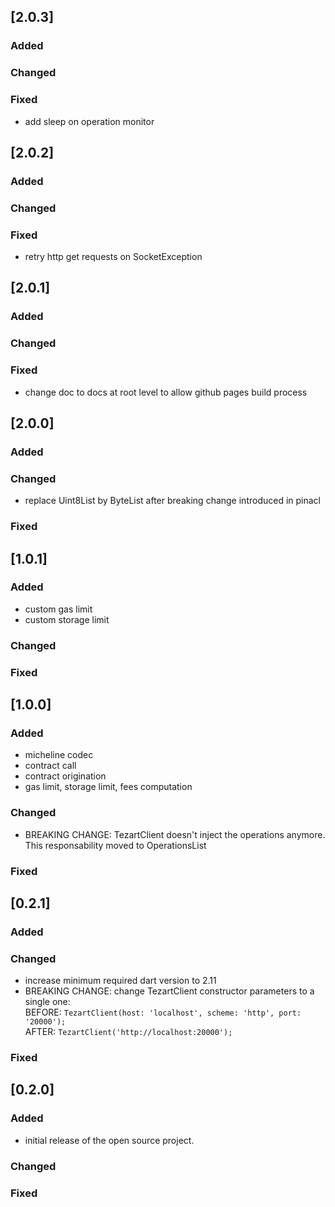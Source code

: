 ## [2.0.3]

### Added

### Changed

### Fixed
- add sleep on operation monitor

## [2.0.2]

### Added

### Changed

### Fixed
- retry http get requests on SocketException

## [2.0.1]

### Added

### Changed

### Fixed
- change doc to docs at root level to allow github pages build process

## [2.0.0]

### Added

### Changed
- replace Uint8List by ByteList after breaking change introduced in pinacl

### Fixed

## [1.0.1]

### Added
- custom gas limit
- custom storage limit

### Changed

### Fixed

## [1.0.0]

### Added
- micheline codec
- contract call
- contract origination
- gas limit, storage limit, fees computation

### Changed
- BREAKING CHANGE: TezartClient doesn't inject the operations anymore. This responsability moved to OperationsList

### Fixed

## [0.2.1]

### Added

### Changed
- increase minimum required dart version to 2.11
- BREAKING CHANGE: change TezartClient constructor parameters to a single one:\
  BEFORE: `TezartClient(host: 'localhost', scheme: 'http', port: '20000');`\
  AFTER: `TezartClient('http://localhost:20000');`

### Fixed

## [0.2.0]

### Added
- initial release of the open source project.

### Changed

### Fixed
